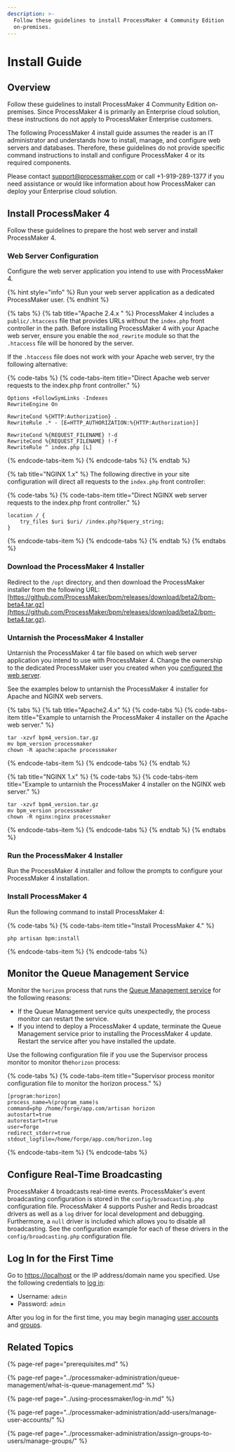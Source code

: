 ```yaml
---
description: >-
  Follow these guidelines to install ProcessMaker 4 Community Edition
  on-premises.
---
```


# Install Guide

## Overview

Follow these guidelines to install ProcessMaker 4 Community Edition on-premises. Since ProcessMaker 4 is primarily an Enterprise cloud solution, these instructions do not apply to ProcessMaker Enterprise customers.

The following ProcessMaker 4 install guide assumes the reader is an IT administrator and understands how to install, manage, and configure web servers and databases. Therefore, these guidelines do not provide specific command instructions to install and configure ProcessMaker 4 or its required components.

Please contact [support@processmaker.com](mailto:support@processmaker.com) or call +1-919-289-1377 if you need assistance or would like information about how ProcessMaker can deploy your Enterprise cloud solution.

## Install ProcessMaker 4

Follow these guidelines to prepare the host web server and install ProcessMaker 4.

### Web Server Configuration

Configure the web server application you intend to use with ProcessMaker 4.

{% hint style="info" %}
Run your web server application as a dedicated ProcessMaker user.
{% endhint %}

{% tabs %}
{% tab title="Apache 2.4.x " %}
ProcessMaker 4 includes a `public/.htaccess` file that provides URLs without the `index.php` front controller in the path. Before installing ProcessMaker 4 with your Apache web server, ensure you enable the `mod_rewrite` module so that the `.htaccess` file will be honored by the server.

If the `.htaccess` file does not work with your Apache web server, try the following alternative:

{% code-tabs %}
{% code-tabs-item title="Direct Apache web server requests to the index.php front controller." %}
```text
Options +FollowSymLinks -Indexes
RewriteEngine On

RewriteCond %{HTTP:Authorization} .
RewriteRule .* - [E=HTTP_AUTHORIZATION:%{HTTP:Authorization}]

RewriteCond %{REQUEST_FILENAME} !-d
RewriteCond %{REQUEST_FILENAME} !-f
RewriteRule ^ index.php [L]
```
{% endcode-tabs-item %}
{% endcode-tabs %}
{% endtab %}

{% tab title="NGINX 1.x" %}
The following directive in your site configuration will direct all requests to the `index.php` front controller:

{% code-tabs %}
{% code-tabs-item title="Direct NGINX web server requests to the index.php front controller." %}
```text
location / {
    try_files $uri $uri/ /index.php?$query_string;
}
```
{% endcode-tabs-item %}
{% endcode-tabs %}
{% endtab %}
{% endtabs %}

### Download the ProcessMaker 4 Installer

Redirect to the `/opt` directory, and then download the ProcessMaker installer from the following URL: [https://github.com/ProcessMaker/bpm/releases/download/beta2/bpm-beta4.tar.gz](https://github.com/ProcessMaker/bpm/releases/download/beta2/bpm-beta4.tar.gz).

### Untarnish the ProcessMaker 4 Installer

Untarnish the ProcessMaker 4 tar file based on which web server application you intend to use with ProcessMaker 4. Change the ownership to the dedicated ProcessMaker user you created when you [configured the web server](installation-guide.md#web-server-configuration).

See the examples below to untarnish the ProcessMaker 4 installer for Apache and NGINX web servers.

{% tabs %}
{% tab title="Apache2.4.x" %}
{% code-tabs %}
{% code-tabs-item title="Example to untarnish the ProcessMaker 4 installer on the Apache web server." %}
```text
tar -xzvf bpm4_version.tar.gz
mv bpm_version processmaker
chown -R apache:apache processmaker
```
{% endcode-tabs-item %}
{% endcode-tabs %}
{% endtab %}

{% tab title="NGINX 1.x" %}
{% code-tabs %}
{% code-tabs-item title="Example to untarnish the ProcessMaker 4 installer on the NGINX web server." %}
```text
tar -xzvf bpm4_version.tar.gz
mv bpm_version processmaker
chown -R nginx:nginx processmaker
```
{% endcode-tabs-item %}
{% endcode-tabs %}
{% endtab %}
{% endtabs %}

### Run the ProcessMaker 4 Installer

Run the ProcessMaker 4 installer and follow the prompts to configure your ProcessMaker 4 installation.

### Install ProcessMaker 4

Run the following command to install ProcessMaker 4:

{% code-tabs %}
{% code-tabs-item title="Install ProcessMaker 4." %}
```text
php artisan bpm:install
```
{% endcode-tabs-item %}
{% endcode-tabs %}

## Monitor the Queue Management Service

Monitor the `horizon` process that runs the [Queue Management service](../processmaker-administration/queue-management/what-is-queue-management.md) for the following reasons:

* If the Queue Management service quits unexpectedly, the process monitor can restart the service.
* If you intend to deploy a ProcessMaker 4 update, terminate the Queue Management service prior to installing the ProcessMaker 4 update. Restart the service after you have installed the update.

Use the following configuration file if you use the Supervisor process monitor to monitor the`horizon` process:

{% code-tabs %}
{% code-tabs-item title="Supervisor process monitor configuration file to monitor the horizon process." %}
```text
[program:horizon]
process_name=%(program_name)s
command=php /home/forge/app.com/artisan horizon
autostart=true
autorestart=true
user=forge
redirect_stderr=true
stdout_logfile=/home/forge/app.com/horizon.log
```
{% endcode-tabs-item %}
{% endcode-tabs %}

## Configure Real-Time Broadcasting

ProcessMaker 4 broadcasts real-time events. ProcessMaker's event broadcasting configuration is stored in the `config/broadcasting.php` configuration file. ProcessMaker 4 supports Pusher and Redis broadcast drivers as well as a `log` driver for local development and debugging. Furthermore, a `null` driver is included which allows you to disable all broadcasting. See the configuration example for each of these drivers in the `config/broadcasting.php` configuration file.

## Log In for the First Time

Go to [https://localhost](https://localhost) or the IP address/domain name you specified. Use the following credentials to [log in](../using-processmaker/log-in.md#log-in):

* Username: `admin`
* Password: `admin`

After you log in for the first time, you may begin managing [user accounts](../processmaker-administration/add-users/manage-user-accounts/) and [groups](../processmaker-administration/assign-groups-to-users/manage-groups/).

## Related Topics

{% page-ref page="prerequisites.md" %}

{% page-ref page="../processmaker-administration/queue-management/what-is-queue-management.md" %}

{% page-ref page="../using-processmaker/log-in.md" %}

{% page-ref page="../processmaker-administration/add-users/manage-user-accounts/" %}

{% page-ref page="../processmaker-administration/assign-groups-to-users/manage-groups/" %}

